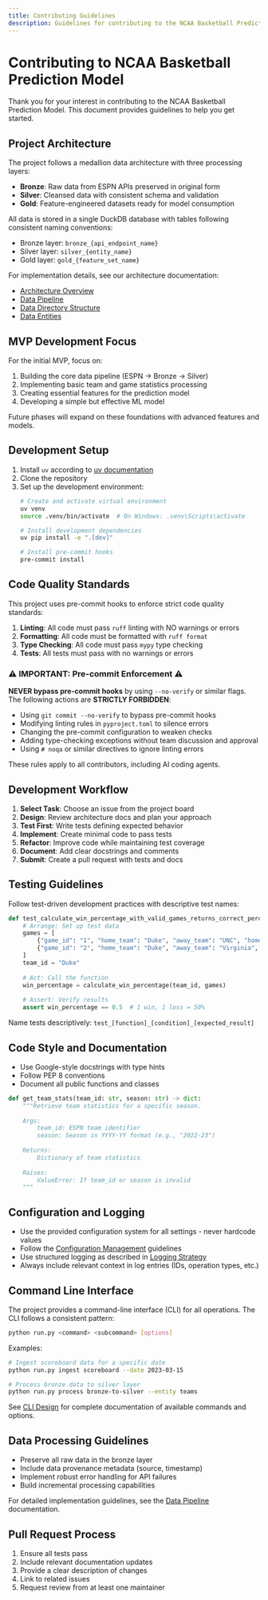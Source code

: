 ```yaml
---
title: Contributing Guidelines
description: Guidelines for contributing to the NCAA Basketball Prediction Model
---
```


# Contributing to NCAA Basketball Prediction Model

Thank you for your interest in contributing to the NCAA Basketball Prediction Model. This document provides guidelines to help you get started.

## Project Architecture

The project follows a medallion data architecture with three processing layers:

- **Bronze**: Raw data from ESPN APIs preserved in original form
- **Silver**: Cleansed data with consistent schema and validation 
- **Gold**: Feature-engineered datasets ready for model consumption

All data is stored in a single DuckDB database with tables following consistent naming conventions:
- Bronze layer: `bronze_{api_endpoint_name}`
- Silver layer: `silver_{entity_name}`
- Gold layer: `gold_{feature_set_name}`

For implementation details, see our architecture documentation:
- [Architecture Overview](docs/architecture/index.md)
- [Data Pipeline](docs/architecture/data-pipeline.md)
- [Data Directory Structure](docs/architecture/data-directory-structure.md)
- [Data Entities](docs/architecture/data-entities.md)

## MVP Development Focus

For the initial MVP, focus on:

1. Building the core data pipeline (ESPN → Bronze → Silver)
2. Implementing basic team and game statistics processing
3. Creating essential features for the prediction model
4. Developing a simple but effective ML model

Future phases will expand on these foundations with advanced features and models.

## Development Setup

1. Install `uv` according to [uv documentation](https://github.com/astral-sh/uv)
2. Clone the repository
3. Set up the development environment:
   ```bash
   # Create and activate virtual environment
   uv venv
   source .venv/bin/activate  # On Windows: .venv\Scripts\activate
   
   # Install development dependencies
   uv pip install -e ".[dev]"
   
   # Install pre-commit hooks
   pre-commit install
   ```

## Code Quality Standards

This project uses pre-commit hooks to enforce strict code quality standards:

1. **Linting**: All code must pass `ruff` linting with NO warnings or errors
2. **Formatting**: All code must be formatted with `ruff format`
3. **Type Checking**: All code must pass `mypy` type checking
4. **Tests**: All tests must pass with no warnings or errors

### ⚠️ IMPORTANT: Pre-commit Enforcement ⚠️

**NEVER bypass pre-commit hooks** by using `--no-verify` or similar flags. The following actions are **STRICTLY FORBIDDEN**:

- Using `git commit --no-verify` to bypass pre-commit hooks
- Modifying linting rules in `pyproject.toml` to silence errors
- Changing the pre-commit configuration to weaken checks
- Adding type-checking exceptions without team discussion and approval
- Using `# noqa` or similar directives to ignore linting errors

These rules apply to all contributors, including AI coding agents.

## Development Workflow

1. **Select Task**: Choose an issue from the project board
2. **Design**: Review architecture docs and plan your approach
3. **Test First**: Write tests defining expected behavior
4. **Implement**: Create minimal code to pass tests
5. **Refactor**: Improve code while maintaining test coverage
6. **Document**: Add clear docstrings and comments
7. **Submit**: Create a pull request with tests and docs

## Testing Guidelines

Follow test-driven development practices with descriptive test names:

```python
def test_calculate_win_percentage_with_valid_games_returns_correct_percentage():
    # Arrange: Set up test data
    games = [
        {"game_id": "1", "home_team": "Duke", "away_team": "UNC", "home_score": 75, "away_score": 70},
        {"game_id": "2", "home_team": "Duke", "away_team": "Virginia", "home_score": 65, "away_score": 70}
    ]
    team_id = "Duke"
    
    # Act: Call the function
    win_percentage = calculate_win_percentage(team_id, games)
    
    # Assert: Verify results
    assert win_percentage == 0.5  # 1 win, 1 loss = 50%
```

Name tests descriptively: `test_[function]_[condition]_[expected_result]`

## Code Style and Documentation

- Use Google-style docstrings with type hints
- Follow PEP 8 conventions
- Document all public functions and classes

```python
def get_team_stats(team_id: str, season: str) -> dict:
    """Retrieve team statistics for a specific season.
    
    Args:
        team_id: ESPN team identifier
        season: Season in YYYY-YY format (e.g., "2022-23")
        
    Returns:
        Dictionary of team statistics
        
    Raises:
        ValueError: If team_id or season is invalid
    """
```

## Configuration and Logging

- Use the provided configuration system for all settings - never hardcode values
- Follow the [Configuration Management](docs/architecture/configuration-management.md) guidelines
- Use structured logging as described in [Logging Strategy](docs/architecture/logging-strategy.md)
- Always include relevant context in log entries (IDs, operation types, etc.)

## Command Line Interface

The project provides a command-line interface (CLI) for all operations. The CLI follows a consistent pattern:

```bash
python run.py <command> <subcommand> [options]
```

Examples:
```bash
# Ingest scoreboard data for a specific date
python run.py ingest scoreboard --date 2023-03-15

# Process bronze data to silver layer
python run.py process bronze-to-silver --entity teams
```

See [CLI Design](docs/architecture/cli-design.md) for complete documentation of available commands and options.

## Data Processing Guidelines

- Preserve all raw data in the bronze layer
- Include data provenance metadata (source, timestamp)
- Implement robust error handling for API failures
- Build incremental processing capabilities

For detailed implementation guidelines, see the [Data Pipeline](docs/architecture/data-pipeline.md) documentation.

## Pull Request Process

1. Ensure all tests pass
2. Include relevant documentation updates
3. Provide a clear description of changes
4. Link to related issues
5. Request review from at least one maintainer
